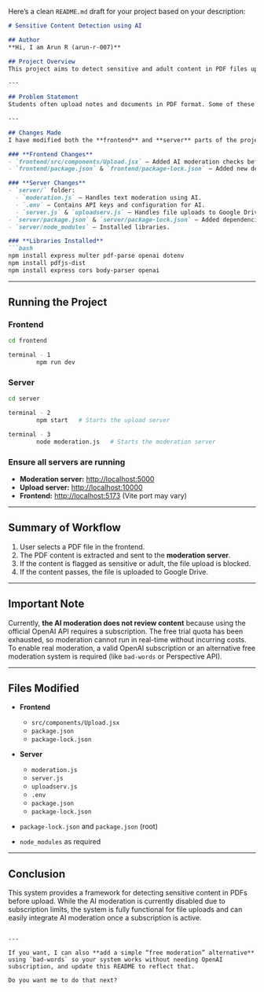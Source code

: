 Here’s a clean `README.md` draft for your project based on your description:

````markdown
# Sensitive Content Detection using AI

## Author
**Hi, I am Arun R (arun-r-007)**

## Project Overview
This project aims to detect sensitive and adult content in PDF files uploaded by students. Some students were uploading PDFs that contained inappropriate content. To prevent this, an AI-based moderation system was integrated, which scans the PDF content before allowing uploads.

---

## Problem Statement
Students often upload notes and documents in PDF format. Some of these documents may contain adult or inappropriate content, which should not be accessible on the platform. The goal is to automatically detect such content and prevent it from being uploaded, ensuring the platform remains safe and appropriate for all users.

---

## Changes Made
I have modified both the **frontend** and **server** parts of the project to integrate content moderation:

### **Frontend Changes**
- `frontend/src/components/Upload.jsx` – Added AI moderation checks before uploading PDFs.
- `frontend/package.json` & `frontend/package-lock.json` – Added new dependencies for PDF parsing and AI integration.

### **Server Changes**
- `server/` folder:
  - `moderation.js` – Handles text moderation using AI.
  - `.env` – Contains API keys and configuration for AI.
  - `server.js` & `uploadserv.js` – Handles file uploads to Google Drive.
- `server/package.json` & `server/package-lock.json` – Added dependencies for file handling, CORS, and AI APIs.
- `server/node_modules` – Installed libraries.

### **Libraries Installed**
```bash
npm install express multer pdf-parse openai dotenv
npm install pdfjs-dist
npm install express cors body-parser openai
````

---

## Running the Project

### **Frontend**

```bash
cd frontend

terminal - 1
        npm run dev
```

### **Server**

```bash
cd server

terminal - 2
        npm start   # Starts the upload server

terminal - 3
        node moderation.js   # Starts the moderation server
```

### **Ensure all servers are running**

* **Moderation server:** [http://localhost:5000](http://localhost:5000)
* **Upload server:** [http://localhost:10000](http://localhost:10000)
* **Frontend:** [http://localhost:5173](http://localhost:5173) (Vite port may vary)

---

## Summary of Workflow

1. User selects a PDF file in the frontend.
2. The PDF content is extracted and sent to the **moderation server**.
3. If the content is flagged as sensitive or adult, the file upload is blocked.
4. If the content passes, the file is uploaded to Google Drive.

---

## Important Note

Currently, **the AI moderation does not review content** because using the official OpenAI API requires a subscription. The free trial quota has been exhausted, so moderation cannot run in real-time without incurring costs. To enable real moderation, a valid OpenAI subscription or an alternative free moderation system is required (like `bad-words` or Perspective API).

---

## Files Modified

* **Frontend**

  * `src/components/Upload.jsx`
  * `package.json`
  * `package-lock.json`
* **Server**

  * `moderation.js`
  * `server.js`
  * `uploadserv.js`
  * `.env`
  * `package.json`
  * `package-lock.json`
* `package-lock.json` and `package.json` (root)
* `node_modules` as required

---

## Conclusion

This system provides a framework for detecting sensitive content in PDFs before upload. While the AI moderation is currently disabled due to subscription limits, the system is fully functional for file uploads and can easily integrate AI moderation once a subscription is active.

```

---

If you want, I can also **add a simple “free moderation” alternative** using `bad-words` so your system works without needing OpenAI subscription, and update this README to reflect that.  

Do you want me to do that next?
```
